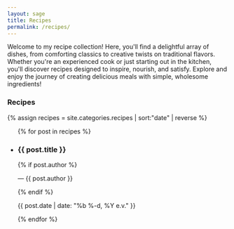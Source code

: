 ```yaml
---
layout: sage
title: Recipes
permalink: /recipes/
---
```


Welcome to my recipe collection! Here, you'll find a delightful array of dishes, from comforting classics to creative twists on traditional flavors. Whether you're an experienced cook or just starting out in the kitchen, you'll discover recipes designed to inspire, nourish, and satisfy. Explore and enjoy the journey of creating delicious meals with simple, wholesome ingredients!

<section class="category-posts">
  <h3 class="category-heading">Recipes</h3>
  {% assign recipes = site.categories.recipes | sort:"date" | reverse %}
  <ul class="posts-list recipe-list">
    {% for post in recipes %}
      <li class="post-item recipe-item" id="{{ post.title | slugify }}">
        <article class="post">
          <div class="post-title-wrapper">
            <h3 class="post-title recipe-title" data-recipe-id="{{ post.title | slugify }}">
              {{ post.title }}
            </h3>
          </div>
          {% if post.author %}
            <p class="post-author">&mdash; {{ post.author }}</p>
          {% endif %}
          <p class="post-date">{{ post.date | date: "%b %-d, %Y e.v." }}</p>
          <div id="recipe-content-{{ post.title | slugify }}" class="recipe-content hidden">
            {{ post.content }}
            <button class="close-recipe">Close</button>
          </div>
        </article>
      </li>
    {% endfor %}
  </ul>
</section>

<style>
.recipe-content {
  margin-top: 1em;
  padding: 1em;
  white-space: normal; /* Recipes might not need pre-wrap */
  position: relative; /* For positioning the close button if needed */
}

.recipe-content.hidden {
  display: none;
}

.recipe-title {
  cursor: pointer;
}

.close-recipe {
  background: none;
  border: 1px solid var(--accent-border);
  color: var(--link-color);
  padding: 0.5em 1em;
  cursor: pointer;
  border-radius: 5px;
  margin-top: 1em;
  display: block; /* Make it take full width or adjust as needed */
  width: fit-content; /* Adjust width to content */
}

.close-recipe:hover {
  background-color: var(--item-bg-color); /* Subtle hover effect */
  color: var(--link-hover);
}
</style>

<script>
document.addEventListener('DOMContentLoaded', function() {
  const recipeTitles = document.querySelectorAll('.recipe-title');
  const closeButtons = document.querySelectorAll('.close-recipe');
  let currentlyOpenRecipe = null;

  recipeTitles.forEach(title => {
    title.addEventListener('click', function() {
      const recipeId = this.getAttribute('data-recipe-id');
      const contentDiv = document.getElementById(`recipe-content-${recipeId}`);

      if (currentlyOpenRecipe && currentlyOpenRecipe !== contentDiv) {
        currentlyOpenRecipe.classList.add('hidden');
      }

      contentDiv.classList.toggle('hidden');
      currentlyOpenRecipe = contentDiv.classList.contains('hidden') ? null : contentDiv;
    });
  });

  closeButtons.forEach(button => {
    button.addEventListener('click', function(event) {
      event.stopPropagation(); // Prevent the click from triggering the title's click event
      const contentDiv = this.closest('.recipe-content');
      if (contentDiv) {
        contentDiv.classList.add('hidden');
        currentlyOpenRecipe = null; // Optionally reset currentlyOpenRecipe if closed explicitly
      }
    });
  });
});
</script>
